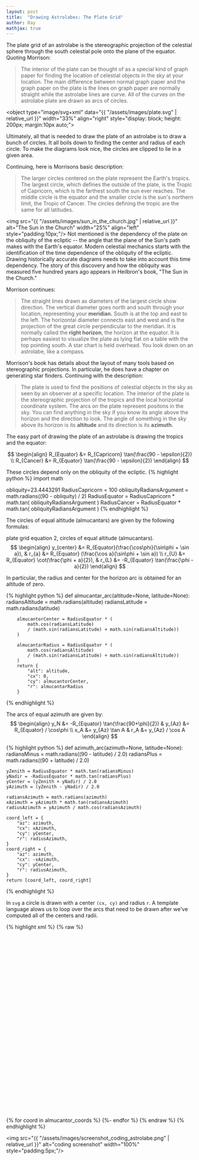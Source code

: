 ```yaml
---
layout: post
title:  "Drawing Astrolabes: The Plate Grid"
author: Ray
mathjax: true
---
```


The plate grid of an astrolabe is the stereographic projection of the celestial sphere through the south celestial pole onto the plane of the equator. Quoting Morrison:

> The interior of the plate can be thought of as a special kind of graph paper for finding the location of celestial objects in the sky at your location. The main difference between normal graph paper and the graph paper on the plate is the lines on graph paper are normally straight while the astrolabe lines are curve. All of the curves on the astrolabe plate are drawn as arcs of circles.

<object type="image/svg+xml" data="{{ "/assets/images/plate.svg" | relative_url }}" width="33%" align="right" style="display: block; height: 200px; margin:10px auto;"> </object>

Ultimately, all that is needed to draw the plate of an astrolabe is to draw a bunch of circles. It all boils down to finding the center and radius of each circle. To make the diagrams look nice, the circles are clipped to lie in a given area.

Continuing, here is Morrisons basic description:

> The larger circles centered on the plate represent the Earth's tropics. The largest circle, which defines the outside of the plate, is the Tropic of Capricorn, which is the farthest south the sun ever reaches. The middle circle is the equator and the smaller circle is the sun's northern limit, the Tropic of Cancer. The circles defining the tropic are the same for all latitudes.

<img src="{{ "/assets/images/sun_in_the_church.jpg" | relative_url }}" alt="The Sun in the Church" width="25%" align="left" style="padding:10px;"/>
Not mentioned is the dependency of the plate on the obliquity of the ecliptic -- the angle that the plane of the Sun's path makes with the Earth's equator. Modern celestial mechanics starts with the identification of the time dependence of the obliquity of the ecliptic. Drawing historically accurate diagrams needs to take into account this time dependency. The story of this discovery and how the obliquity was measured five hundred years ago appears in Heilbron's book, "The Sun in the Church." 

Morrison continues:

> The straight lines drawn as diameters of the largest circle show direction. The vertical diameter goes north and south through your location, representing your **meridian.** South is at the top and east to the left. The horizontal diameter connects east and west and is the projection of the great circle perpendicular to the meridian. It is normally called the **right horizon**, the horizon at the equator. It is perhaps easiest to visualize the plate as lying flat on a table with the top pointing south. A star chart is held overhead. You look down on an astrolabe, like a compass.

Morrison's book has details about the layout of many tools based on stereographic projections. In particular, he does have a chapter on generating star finders. Continuing with the description:

> The plate is used to find the positions of celestial objects in the sky as seen by an observer at a specific location. The interior of the plate is the stereographic projection of the tropics and the local horizontal coordinate system. The arcs on the plate represent positons in the sky. You can find anything in the sky if you know its angle above the horizon and the direction to look. The angle of something in the sky above its horizon is its **altitude** and its direction is its **azimuth.**

The easy part of drawing the plate of an astrolabe is drawing the tropics and the equator:

$$
\begin{align}
R_{Equator} &= R_{Capricorn} \tan(\frac{90 - \epsilon}{2}) \\
R_{Cancer}  &= R_{Equator} \tan(\frac{90 - \epsilon}{2})
\end{align}
$$

These circles depend only on the obliquity of the ecliptic.
{% highlight python %}
import math

obliquity=23.4443291
RadiusCapricorn = 100
obliquityRadiansArgument = math.radians((90 - obliquity) / 2)
RadiusEquator = RadiusCapricorn * math.tan( obliquityRadiansArgument )
RadiusCancer = RadiusEquator * math.tan( obliquityRadiansArgument )
{% endhighlight %}

The circles of equal altitude (almucantars) are given by the following formulas:

plate grid equation 2, circles of equal altitude (almucantars).
$$
\begin{align}
 y_{center} &= R_{Equator}(\frac{\cos\phi}{\sin\phi + \sin a}), & r_{a} &= R_{Equator} (\frac{\cos a}{\sin\phi + \sin a}) \\
 r_{U} &= R_{Equator} \cot(\frac{\phi +  a}{2}),  & r_{L} &= -R_{Equator} \tan(\frac{\phi -  a}{2})
\end{align}
$$


In particular, the radius and center for the horizon arc is obtained for an altitude of zero.

{% highlight python %}
def almucantar_arc(altitude=None, latitude=None):
        radiansAltitude = math.radians(altitude)
        radiansLatitude = math.radians(latitude)

        almucantorCenter = RadiusEquator * (
            math.cos(radiansLatitude)
            / (math.sin(radiansLatitude) + math.sin(radiansAltitude))
        )

        almucantarRadius = RadiusEquator * (
            math.cos(radiansAltitude)
            / (math.sin(radiansLatitude) + math.sin(radiansAltitude))
        )
        return {
        	"alt": altitude, 
      		"cx": 0, 
           	"cy": almucantorCenter, 
           	"r": almucantarRadius
     	}
{% endhighlight %}

The arcs of equal azimuth are given by:
$$
\begin{align}
y_N &= -R_{Equator} \tan(\frac{90+\phi}{2}) & y_{Az} &= R_{Equator} / \cos\phi \\
x_A &= y_{Az} \tan A & r_A &= y_{Az} / \cos A
\end{align}
$$

{% highlight python %}
def azimuth_arc(azimuth=None, latitude=None):
    radiansMinus = math.radians((90 - latitude) / 2.0)
    radiansPlus = math.radians((90 + latitude) / 2.0)

    yZenith = RadiusEquator * math.tan(radiansMinus)
    yNadir = -RadiusEquator * math.tan(radiansPlus)
    yCenter = (yZenith + yNadir) / 2.0
    yAzimuth = (yZenith - yNadir) / 2.0

    radiansAzimuth = math.radians(azimuth)
    xAzimuth = yAzimuth * math.tan(radiansAzimuth)
    radiusAzimuth = yAzimuth / math.cos(radiansAzimuth)

    coord_left = {
        "az": azimuth,
        "cx": xAzimuth,
        "cy": yCenter,
        "r": radiusAzimuth,
    }
    coord_right = {
        "az": azimuth,
        "cx": -xAzimuth,
        "cy": yCenter,
        "r": radiusAzimuth,
    }
    return [coord_left, coord_right]
{% endhighlight %}

In ```svg``` a circle is drawn with a center ```(cx, cy)``` and radius ```r```. A template language alows us to loop over the arcs that need to be drawn after we've computed all of the centers and radii.

{% highlight xml %}
{% raw %}
<svg viewbox="-125 -125 250 250">
	<g id="tropics">
		<circle id="capricorn" cx="0" cy="0" 
		        r="{{ RCapricorn }}"/>
		<circle cx="0" cy="0" r="{{ REquator }}"/>
		<circle cx="0" cy="0" r="{{ RCancer }}"/>
	</g>
	<g id="azimuths" style="clip-path:url(#capricorn);">
		{% for coord in azimuth_coords %}
			<circle id="azimuth" az="{{ coord.az }}" 
			        cx="{{ coord.cx }}" cy="{{ coord.cy }}" 
			        r="{{ coord.r }}"/>
		{%- endfor %}			
	</g>
	<g id="almucantars" style="clip-path:url(#capricorn);">
		{% for coord in almucantor_coords %}
			<circle id="almucantar" alt="{{ coord.alt }}" 
			        cx="{{ coord.cx }}" cy="{{ coord.cy }}" 
			        r="{{ coord.r }}"/>
		{%- endfor %}
	</g>
</svg>
{% endraw %}
{% endhighlight %}


<img src="{{ "/assets/images/screenshot_coding_astrolabe.png" | relative_url }}" alt="coding screenshot" width="100%" style="padding:5px;"/>
